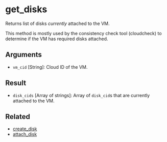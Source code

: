 # get_disks

Returns list of disks _currently_ attached to the VM.

This method is mostly used by the consistency check tool (cloudcheck) to determine if the VM has required disks attached.


## Arguments

* `vm_cid` [String]: Cloud ID of the VM.


## Result

* `disk_cids` [Array of strings]: Array of `disk_cid`s that are currently attached to the VM.


## Related

 * [create_disk](create-disk.md)
 * [attach_disk](attach-disk.md)
